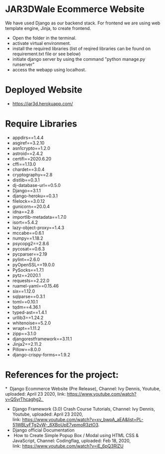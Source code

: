 # JAR3DWale Ecommerce Website

We have used Django as our backend stack. For frontend we are using web template engine, Jinja, to create frontend.


* Open the folder in the terminal.
* activate virtual environment.
* install the required libraries (list of reqired libraries can be found on requirement.txt file or see below)
* initiate django server by using the command "python manage.py runserver"
* access the webapp using localhost.


# Deployed Website

- https://jar3d.herokuapp.com/

# Require Libraries

* appdirs==1.4.4
* asgiref==3.2.10
* asn1crypto==1.2.0
* astroid==2.4.2
* certifi==2020.6.20
* cffi==1.13.0
* chardet==3.0.4
* cryptography==2.8
* distlib==0.3.1
* dj-database-url==0.5.0
* Django==3.1.1
* django-heroku==0.3.1
* filelock==3.0.12
* gunicorn==20.0.4
* idna==2.8
* importlib-metadata==1.7.0
* isort==5.4.2
* lazy-object-proxy==1.4.3
* mccabe==0.6.1
* numpy==1.18.2
* psycopg2==2.8.6
* pycosat==0.6.3
* pycparser==2.19
* pylint==2.6.0
* pyOpenSSL==19.0.0
* PySocks==1.7.1
* pytz==2020.1
* requests==2.22.0
* ruamel-yaml==0.15.46
* six==1.12.0
* sqlparse==0.3.1
* toml==0.10.1
* tqdm==4.36.1
* typed-ast==1.4.1
* urllib3==1.24.2
* whitenoise==5.2.0
* wrapt==1.11.2
* zipp==3.1.0
* djangorestframework==3.11.1 
* Jinja2==2.11.2   
* Pillow==8.0.0
* django-crispy-forms==1.9.2

# References for the project:

*  Django Ecommerce Website (Pre Release), Channel: Ivy Dennis, Youtube, uploaded: April 23 2020, link: https://www.youtube.com/watch?v=QSyrThcaghg2. 
*  Django Framework (3.0) Crash Course Tutorials, Channel: Ivy Dennis, Youtube, uploaded: April 23 2020, link: https://www.youtube.com/watch?v=xv_bwpA_aEA&list=PL-51WBLyFTg2vW-_6XBoUpE7vpmoR3ztO3. 
*  Django official Documentation
*  How to Create Simple Popup Box / Modal using HTML CSS & JavaScript, Channel: Codingflag, uploaded: Feb 18, 2020, link: https://www.youtube.com/watch?v=iE_6pQ3RlZU
